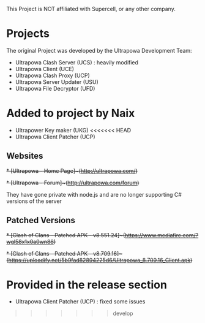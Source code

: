 This Project is NOT affiliated with Supercell, or any other company.

# Projects
The original Project was developed by the Ultrapowa Development Team:  

* Ultrapowa Clash Server   (UCS) : heavily modified  
* Ultrapowa Client         (UCE)  
* Ultrapowa Clash Proxy    (UCP)  
* Ultrapowa Server Updater (USU)  
* Ultrapowa File Decryptor (UFD)

# Added to project by Naix

* Ultrapower Key maker      (UKG)
<<<<<<< HEAD
* Ultrapowa Client Patcher  (UCP)

## Websites

~~* [Ultrapowa - Home Page]~(http://ultrapowa.com/)~~

~~* [Ultrapowa - Forum]~(http://ultrapowa.com/forum)~~

They have gone private with node.js and are no longer supporting C# versions of the server

## Patched Versions

~~* [Clash of Clans - Patched APK - v8.551.24]~(https://www.mediafire.com/?wgl58x1x0a0wn88)~~

~~* [Clash of Clans - Patched APK - v8.709.16]~(https://uploadify.net/5b9fad82894225d6/Ultrapowa_8.709.16_Client.apk)~~

Provided in the release section
=======
* Ultrapowa Client Patcher  (UCP) : fixed some issues
>>>>>>> develop
